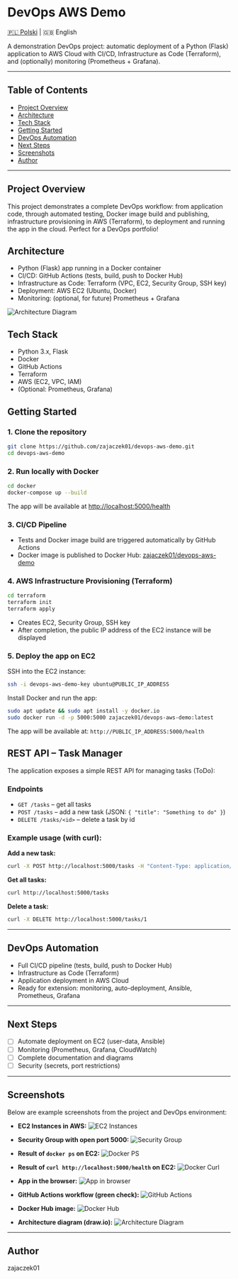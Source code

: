 # DevOps AWS Demo

[🇵🇱 Polski](README.pl.md) | 🇬🇧 English

A demonstration DevOps project: automatic deployment of a Python (Flask) application to AWS Cloud with CI/CD, Infrastructure as Code (Terraform), and (optionally) monitoring (Prometheus + Grafana).

---

## Table of Contents
- [Project Overview](#project-overview)
- [Architecture](#architecture)
- [Tech Stack](#tech-stack)
- [Getting Started](#getting-started)
- [DevOps Automation](#devops-automation)
- [Next Steps](#next-steps)
- [Screenshots](#screenshots)
- [Author](#author)

---

## Project Overview
This project demonstrates a complete DevOps workflow: from application code, through automated testing, Docker image build and publishing, infrastructure provisioning in AWS (Terraform), to deployment and running the app in the cloud. Perfect for a DevOps portfolio!

## Architecture
- Python (Flask) app running in a Docker container
- CI/CD: GitHub Actions (tests, build, push to Docker Hub)
- Infrastructure as Code: Terraform (VPC, EC2, Security Group, SSH key)
- Deployment: AWS EC2 (Ubuntu, Docker)
- Monitoring: (optional, for future) Prometheus + Grafana

![Architecture Diagram](diagrams/architecture.png)

## Tech Stack
- Python 3.x, Flask
- Docker
- GitHub Actions
- Terraform
- AWS (EC2, VPC, IAM)
- (Optional: Prometheus, Grafana)

## Getting Started

### 1. Clone the repository
```sh
git clone https://github.com/zajaczek01/devops-aws-demo.git
cd devops-aws-demo
```

### 2. Run locally with Docker
```sh
cd docker
docker-compose up --build
```
The app will be available at [http://localhost:5000/health](http://localhost:5000/health)

### 3. CI/CD Pipeline
- Tests and Docker image build are triggered automatically by GitHub Actions
- Docker image is published to Docker Hub: [zajaczek01/devops-aws-demo](https://hub.docker.com/r/zajaczek01/devops-aws-demo)

### 4. AWS Infrastructure Provisioning (Terraform)
```sh
cd terraform
terraform init
terraform apply
```
- Creates EC2, Security Group, SSH key
- After completion, the public IP address of the EC2 instance will be displayed

### 5. Deploy the app on EC2
SSH into the EC2 instance:
```sh
ssh -i devops-aws-demo-key ubuntu@PUBLIC_IP_ADDRESS
```
Install Docker and run the app:
```sh
sudo apt update && sudo apt install -y docker.io
sudo docker run -d -p 5000:5000 zajaczek01/devops-aws-demo:latest
```
The app will be available at: `http://PUBLIC_IP_ADDRESS:5000/health`

## REST API – Task Manager

The application exposes a simple REST API for managing tasks (ToDo):

### Endpoints
- `GET /tasks` – get all tasks
- `POST /tasks` – add a new task (JSON: `{ "title": "Something to do" }`)
- `DELETE /tasks/<id>` – delete a task by id

### Example usage (with curl):

**Add a new task:**
```sh
curl -X POST http://localhost:5000/tasks -H "Content-Type: application/json" -d '{"title": "Buy milk"}'
```

**Get all tasks:**
```sh
curl http://localhost:5000/tasks
```

**Delete a task:**
```sh
curl -X DELETE http://localhost:5000/tasks/1
```

---

## DevOps Automation
- Full CI/CD pipeline (tests, build, push to Docker Hub)
- Infrastructure as Code (Terraform)
- Application deployment in AWS Cloud
- Ready for extension: monitoring, auto-deployment, Ansible, Prometheus, Grafana

---

## Next Steps
- [ ] Automate deployment on EC2 (user-data, Ansible)
- [ ] Monitoring (Prometheus, Grafana, CloudWatch)
- [ ] Complete documentation and diagrams
- [ ] Security (secrets, port restrictions)

---

## Screenshots

Below are example screenshots from the project and DevOps environment:

- **EC2 Instances in AWS:**
  ![EC2 Instances](diagrams/aws_instances.png)

- **Security Group with open port 5000:**
  ![Security Group](diagrams/aws_security_groups.png)

- **Result of `docker ps` on EC2:**
  ![Docker PS](diagrams/docker_ps.png)

- **Result of `curl http://localhost:5000/health` on EC2:**
  ![Docker Curl](diagrams/docker_curl.png)

- **App in the browser:**
  ![App in browser](diagrams/status_ok.png)

- **GitHub Actions workflow (green check):**
  ![GitHub Actions](diagrams/github_actions.png)

- **Docker Hub image:**
  ![Docker Hub](diagrams/docker_image.png)

- **Architecture diagram (draw.io):**
  ![Architecture Diagram](diagrams/architecture.png)

---

## Author
zajaczek01 